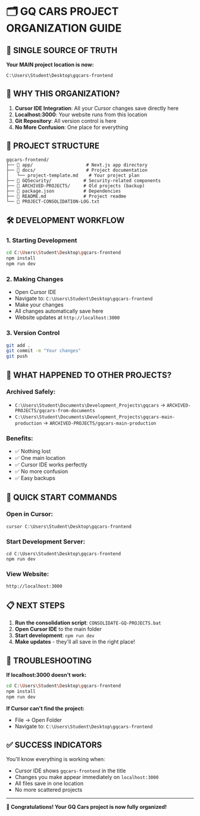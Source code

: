 # 🗂️ GQ CARS PROJECT ORGANIZATION GUIDE

## 📍 SINGLE SOURCE OF TRUTH

**Your MAIN project location is now:**
```
C:\Users\Student\Desktop\gqcars-frontend
```

## 🎯 WHY THIS ORGANIZATION?

1. **Cursor IDE Integration**: All your Cursor changes save directly here
2. **Localhost:3000**: Your website runs from this location
3. **Git Repository**: All version control is here
4. **No More Confusion**: One place for everything

## 📁 PROJECT STRUCTURE

```
gqcars-frontend/
├── 📁 app/                    # Next.js app directory
├── 📁 docs/                   # Project documentation
│   └── project-template.md    # Your project plan
├── 📁 GQSecurity/            # Security-related components
├── 📁 ARCHIVED-PROJECTS/     # Old projects (backup)
├── 📄 package.json           # Dependencies
├── 📄 README.md              # Project readme
└── 📄 PROJECT-CONSOLIDATION-LOG.txt
```

## 🛠️ DEVELOPMENT WORKFLOW

### 1. Starting Development
```bash
cd C:\Users\Student\Desktop\gqcars-frontend
npm install
npm run dev
```

### 2. Making Changes
- Open Cursor IDE
- Navigate to: `C:\Users\Student\Desktop\gqcars-frontend`
- Make your changes
- All changes automatically save here
- Website updates at `http://localhost:3000`

### 3. Version Control
```bash
git add .
git commit -m "Your changes"
git push
```

## 🔄 WHAT HAPPENED TO OTHER PROJECTS?

### Archived Safely:
- `C:\Users\Student\Documents\Development_Projects\gqcars` → `ARCHIVED-PROJECTS/gqcars-from-documents`
- `C:\Users\Student\Documents\Development_Projects\gqcars-main-production` → `ARCHIVED-PROJECTS/gqcars-main-production`

### Benefits:
- ✅ Nothing lost
- ✅ One main location
- ✅ Cursor IDE works perfectly
- ✅ No more confusion
- ✅ Easy backups

## 🚀 QUICK START COMMANDS

### Open in Cursor:
```
cursor C:\Users\Student\Desktop\gqcars-frontend
```

### Start Development Server:
```
cd C:\Users\Student\Desktop\gqcars-frontend
npm run dev
```

### View Website:
```
http://localhost:3000
```

## 📋 NEXT STEPS

1. **Run the consolidation script**: `CONSOLIDATE-GQ-PROJECTS.bat`
2. **Open Cursor IDE** to the main folder
3. **Start development**: `npm run dev`
4. **Make updates** - they'll all save in the right place!

## 🔧 TROUBLESHOOTING

**If localhost:3000 doesn't work:**
```bash
cd C:\Users\Student\Desktop\gqcars-frontend
npm install
npm run dev
```

**If Cursor can't find the project:**
- File → Open Folder
- Navigate to: `C:\Users\Student\Desktop\gqcars-frontend`

## ✅ SUCCESS INDICATORS

You'll know everything is working when:
- Cursor IDE shows `gqcars-frontend` in the title
- Changes you make appear immediately on `localhost:3000`
- All files save in one location
- No more scattered projects

---

**🎉 Congratulations! Your GQ Cars project is now fully organized!**